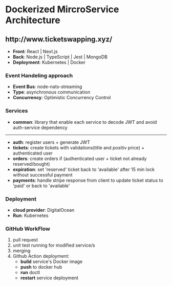 <h1>Dockerized MircroService Architecture</h1>

<h2>http://www.ticketswapping.xyz/</h2>

- **Front**: React | Next.js
- **Back**: Node.js | TypeScript | Jest | MongoDB
- **Deployment**: Kubernetes | Docker

<h3>Event Handeling approach</h3>

- **Event Bus**: node-nats-streaming
- **Type**: asynchronous communication
- **Concurrency**: Optimistic Concurrency Control

<h3>Services</h3>

- **common**: library that enable each service to decode JWT and avoid auth-service dependency

---

- **auth**: register users + generate JWT
- **tickets**: create tickets with validations(title and positiv price) + authenticated user
- **orders**: create orders if (authenticated user + ticket not already reserved/bought)
- **expiration**: set 'reserved' ticket back to 'available' after 15 min lock without successful payment
- **payments**: handle stripe response from client to update ticket status to 'paid' or back to 'available'


<h3>Deployment</h3>

- **cloud provider**: DigitalOcean
- **Run**: Kubernetes

<h3>GitHub WorkFlow</h3>

1. pull request
2. unit test running for modified service/s
3. merging
4. Github Action deployment:
    - **build** service's Docker image
    - **push** to docker hub
    - **run** doctl
    - **restart** service deployment

